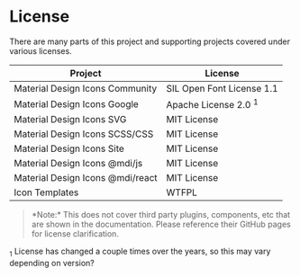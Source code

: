 # License

There are many parts of this project and supporting projects covered under various licenses.

| Project                                 | License                   |
|-----------------------------------------|---------------------------|
| Material Design Icons Community         | SIL Open Font License 1.1 |
| Material Design Icons Google            | Apache License 2.0 <sup>1</sup> |
| Material Design Icons SVG               | MIT License               |
| Material Design Icons SCSS/CSS          | MIT License               |
| Material Design Icons Site              | MIT License               |
| Material Design Icons @mdi/js           | MIT License               |
| Material Design Icons @mdi/react        | MIT License               |
| Icon Templates                          | WTFPL                     |

<blockquote class="alert alert-info">
*Note:* This does not cover third party plugins, components, etc that are shown in the documentation. Please reference their GitHub pages for license clarification.
</blockquote>

<sub>1</sub> License has changed a couple times over the years, so this may vary depending on version?